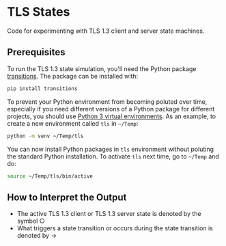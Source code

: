 # TLS States
Code for experimenting with TLS 1.3 client and server state machines.

## Prerequisites
To run the TLS 1.3 state simulation, you'll need the Python package [transitions](https://github.com/pytransitions/transitions). The package can be installed with:
```bash
pip install transitions
```

To prevent your Python environment from becoming poluted over time, especially if you need different versions of a Python package for different projects, you should use [Python 3 virtual environments](https://docs.python.org/3/library/venv.html). As an example, to create a new environment called `tls` in `~/Temp`:
```bash
python -m venv ~/Temp/tls
``` 

You can now install Python packages in `tls` environment without poluting the standard Python installation. To activate `tls` next time, go to `~/Temp` and do:
```bash
source ~/Temp/tls/bin/active
```

## How to Interpret the Output
* The active TLS 1.3 client or TLS 1.3 server state is denoted by the symbol &#x25CB;
* What triggers a state transition or occurs during the state transition is denoted by &#x2192;  
